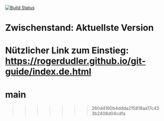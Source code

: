 [![Build Status](https://travis-ci.org/ProPra16/ProPra16Team1.svg?branch=master)](https://travis-ci.org/ProPra16/ProPra16Team1)

Zwischenstand: Aktuellste Version 
=======
Nützlicher Link zum Einstieg: https://rogerdudler.github.io/git-guide/index.de.html
=======
# main
>>>>>>> 260d4160b4ddda215818aa17c433b2408d04cdfa
